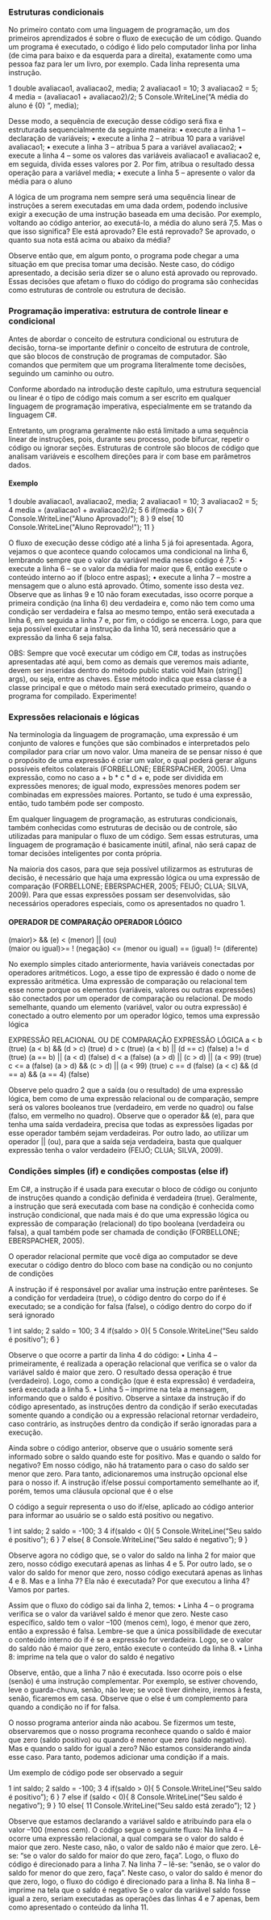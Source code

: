 ### Estruturas condicionais
No primeiro contato com uma linguagem de programação, um dos primeiros aprendizados é sobre o fluxo de execução de um código. Quando um programa é executado, o código é lido pelo computador linha por linha (de cima para baixo e da esquerda para a direita), exatamente como uma pessoa faz para ler um livro, por exemplo. Cada linha representa uma instrução.

1 double avaliacao1, avaliacao2, media; 
2 avaliacao1 = 10; 
3 avaliacao2 = 5; 
4 media = (avaliacao1 + avaliacao2)/2; 
5 Console.WriteLine(“A média do aluno é {0} “, media);

Desse modo, a sequência de execução desse código será fixa e estruturada sequencialmente da seguinte maneira: • execute a linha 1 – declaração de variáveis; • execute a linha 2 – atribua 10 para a variável avaliacao1; • execute a linha 3 – atribua 5 para a variável avaliacao2; • execute a linha 4 – some os valores das variáveis avaliacao1 e avaliacao2 e, em seguida, divida esses valores por 2. Por fim, atribua o resultado dessa operação para a variável media; • execute a linha 5 – apresente o valor da média para o aluno

A lógica de um programa nem sempre será uma sequência linear de instruções a serem executadas em uma dada ordem, podendo inclusive exigir a execução de uma instrução baseada em uma decisão. Por exemplo, voltando ao código anterior, ao executá-lo, a média do aluno será 7,5. Mas o que isso significa? Ele está aprovado? Ele está reprovado? Se aprovado, o quanto sua nota está acima ou abaixo da média?

Observe então que, em algum ponto, o programa pode chegar a uma situação em que precisa tomar uma decisão. Neste caso, do código apresentado, a decisão seria dizer se o aluno está aprovado ou reprovado. Essas decisões que afetam o fluxo do código do programa são conhecidas como estruturas de controle ou estrutura de decisão.

### Programação imperativa: estrutura de controle linear e condicional

Antes de abordar o conceito de estrutura condicional ou estrutura de decisão, torna-se importante definir o conceito de estrutura de controle, que são blocos de construção de programas de computador. São comandos que permitem que um programa literalmente tome decisões, seguindo um caminho ou outro. 

Conforme abordado na introdução deste capítulo, uma estrutura sequencial ou linear é o tipo de código mais comum a ser escrito em qualquer linguagem de programação imperativa, especialmente em se tratando da linguagem C#. 

Entretanto, um programa geralmente não está limitado a uma sequência linear de instruções, pois, durante seu processo, pode bifurcar, repetir o código ou ignorar seções. Estruturas de controle são blocos de código que analisam variáveis e escolhem direções para ir com base em parâmetros dados.

#### Exemplo
1 double avaliacao1, avaliacao2, media; 
2 avaliacao1 = 10; 
3 avaliacao2 = 5;
4 media = (avaliacao1 + avaliacao2)/2; 
5 
6 if(media > 6){ 
7 Console.WriteLine("Aluno Aprovado!"); 
8 } 
9 else{ 
10 Console.WriteLine("Aluno Reprovado!"); 
11 }

O fluxo de execução desse código até a linha 5 já foi apresentada. Agora, vejamos o que acontece quando colocamos uma condicional na linha 6, lembrando sempre que o valor da variável media nesse código é 7,5: • execute a linha 6 – se o valor da média for maior que 6, então execute o conteúdo interno ao if (bloco entre aspas); • execute a linha 7 – mostre a mensagem que o aluno está aprovado. Ótimo, somente isso desta vez. Observe que as linhas 9 e 10 não foram executadas, isso ocorre porque a primeira condição (na linha 6) deu verdadeira e, como não tem como uma condição ser verdadeira e falsa ao mesmo tempo, então será executada a linha 6, em seguida a linha 7 e, por fim, o código se encerra. Logo, para que seja possível executar a instrução da linha 10, será necessário que a expressão da linha 6 seja falsa.

OBS: 
Sempre que você executar um código em C#, todas as instruções apresentadas até aqui, bem como as demais que veremos mais adiante, devem ser inseridas dentro do método public static void Main (string[] args), ou seja, entre as chaves. Esse método indica que essa classe é a classe principal e que o método main será executado primeiro, quando o programa for compilado. Experimente!

### Expressões relacionais e lógicas
Na terminologia da linguagem de programação, uma expressão é um conjunto de valores e funções que são combinados e interpretados pelo compilador para criar um novo valor. Uma maneira de se pensar nisso é que o propósito de uma expressão é criar um valor, o qual poderá gerar alguns possíveis efeitos colaterais (FORBELLONE; EBERSPACHER, 2005). Uma expressão, como no caso a + b * c * d + e, pode ser dividida em expressões menores; de igual modo, expressões menores podem ser combinadas em expressões maiores. Portanto, se tudo é uma expressão, então, tudo também pode ser composto.

Em qualquer linguagem de programação, as estruturas condicionais, também conhecidas como estruturas de decisão ou de controle, são utilizadas para manipular o fluxo de um código. Sem essas estruturas, uma linguagem de programação é basicamente inútil, afinal, não será capaz de tomar decisões inteligentes por conta própria.

Na maioria dos casos, para que seja possível utilizarmos as estruturas de decisão, é necessário que haja uma expressão lógica ou uma expressão de comparação (FORBELLONE; EBERSPACHER, 2005; FEIJÓ; CLUA; SILVA, 2009). Para que essas expressões possam ser desenvolvidas, são necessários operadores especiais, como os apresentados no quadro 1.

#### OPERADOR DE COMPARAÇÃO OPERADOR LÓGICO 
 (maior)> 
 && (e) 
 < (menor)
  || (ou)  
  (maior ou igual)>= 
  ! (negação) 
  <= (menor ou igual) 
  == (igual) 
  != (diferente)

No exemplo simples citado anteriormente, havia variáveis conectadas por operadores aritméticos. Logo, a esse tipo de expressão é dado o nome de expressão aritmética. Uma expressão de comparação ou relacional tem esse nome porque os elementos (variáveis, valores ou outras expressões) são conectados por um operador de comparação ou relacional. De modo semelhante, quando um elemento (variável, valor ou outra expressão) é conectado a outro elemento por um operador lógico, temos uma expressão lógica

EXPRESSÃO RELACIONAL OU DE COMPARAÇÃO EXPRESSÃO LÓGICA 
a < b (true) (a < b) && (d > c) (true) 
d > c (true) (a < b) || (d == c) (false) 
a != d (true) (a == b) || (a < d) (false)
d < a (false) (a > d) || (c > d) || (a < 99) (true) 
c <= a (false) (a > d) && (c > d) || (a < 99) (true) 
c == d (false) (a < c) && (d == a) && (a == 4) (false)

Observe pelo quadro 2 que a saída (ou o resultado) de uma expressão lógica, bem como de uma expressão relacional ou de comparação, sempre será os valores booleanos true (verdadeiro, em verde no quadro) ou false (falso, em vermelho no quadro). Observe que o operador && (e), para que tenha uma saída verdadeira, precisa que todas as expressões ligadas por esse operador também sejam verdadeiras. Por outro lado, ao utilizar um operador || (ou), para que a saída seja verdadeira, basta que qualquer expressão tenha o valor verdadeiro (FEIJÓ; CLUA; SILVA, 2009).

### Condições simples (if) e condições compostas (else if)

Em C#, a instrução if é usada para executar o bloco de código ou conjunto de instruções quando a condição definida é verdadeira (true). Geralmente, a instrução que será executada com base na condição é conhecida como instrução condicional, que nada mais é do que uma expressão lógica ou expressão de comparação (relacional) do tipo booleana (verdadeira ou falsa), a qual também pode ser chamada de condição (FORBELLONE; EBERSPACHER, 2005).

O operador relacional permite que você diga ao computador se deve executar o código dentro do bloco com base na condição ou no conjunto de condições

A instrução if é responsável por avaliar uma instrução entre parênteses. Se a condição for verdadeira (true), o código dentro do corpo do if é executado; se a condição for falsa (false), o código dentro do corpo do if será ignorado

1 int saldo; 
2 saldo = 100; 
3 
4 if(saldo > 0){ 
5 Console.WriteLine(“Seu saldo é positivo”); 
6 }

Observe o que ocorre a partir da linha 4 do código: • Linha 4 – primeiramente, é realizada a operação relacional que verifica se o valor da variável saldo é maior que zero. O resultado dessa operação é true (verdadeiro). Logo, como a condição (que é esta expressão) é verdadeira, será executada a linha 5. • Linha 5 – imprime na tela a mensagem, informando que o saldo é positivo. Observe a sintaxe da instrução if do código apresentado, as instruções dentro da condição if serão executadas somente quando a condição ou a expressão relacional retornar verdadeiro, caso contrário, as instruções dentro da condição if serão ignoradas para a execução.

Ainda sobre o código anterior, observe que o usuário somente será informado sobre o saldo quando este for positivo. Mas e quando o saldo for negativo? Em nosso código, não há tratamento para o caso do saldo ser menor que zero. Para tanto, adicionaremos uma instrução opcional else para o nosso if. A instrução if/else possui comportamento semelhante ao if, porém, temos uma cláusula opcional que é o else

O código a seguir representa o uso do if/else, aplicado ao código anterior para informar ao usuário se o saldo está positivo ou negativo.

1 int saldo; 
2 saldo = -100; 
3 
4 if(saldo < 0){ 
5 Console.WriteLine(“Seu saldo é positivo”); 
6 }
7 else{ 
8 Console.WriteLine(“Seu saldo é negativo”); 
9 }

Observe agora no código que, se o valor do saldo na linha 2 for maior que zero, nosso código executará apenas as linhas 4 e 5. Por outro lado, se o valor do saldo for menor que zero, nosso código executará apenas as linhas 4 e 8. Mas e a linha 7? Ela não é executada? Por que executou a linha 4? Vamos por partes.

Assim que o fluxo do código sai da linha 2, temos: • Linha 4 – o programa verifica se o valor da variável saldo é menor que zero. Neste caso específico, saldo tem o valor –100 (menos cem), logo, é menor que zero, então a expressão é falsa. Lembre-se que a única possibilidade de executar o conteúdo interno do if é se a expressão for verdadeira. Logo, se o valor do saldo não é maior que zero, então execute o conteúdo da linha 8. • Linha 8: imprime na tela que o valor do saldo é negativo

Observe, então, que a linha 7 não é executada. Isso ocorre pois o else (senão) é uma instrução complementar. Por exemplo, se estiver chovendo, leve o guarda-chuva, senão, não leve; se você tiver dinheiro, iremos à festa, senão, ficaremos em casa. Observe que o else é um complemento para quando a condição no if for falsa.

O nosso programa anterior ainda não acabou. Se fizermos um teste, observaremos que o nosso programa reconhece quando o saldo é maior que zero (saldo positivo) ou quando é menor que zero (saldo negativo). Mas e quando o saldo for igual a zero? Não estamos considerando ainda esse caso. Para tanto, podemos adicionar uma condição if a mais.

Um exemplo de código pode ser observado a seguir

1 int saldo; 
2 saldo = -100; 
3 
4 if(saldo > 0){ 
5 Console.WriteLine(“Seu saldo é positivo”); 
6 } 
7 else if (saldo < 0){ 
8 Console.WriteLine(“Seu saldo é negativo”); 
9 } 
10 else{ 
11 Console.WriteLine(“Seu saldo está zerado”); 
12 }

Observe que estamos declarando a variável saldo e atribuindo para ela o valor –100 (menos cem). O código segue o seguinte fluxo:
Na linha 4 – ocorre uma expressão relacional, a qual compara se o valor do saldo é maior que zero. Neste caso, não, o valor de saldo não é maior que zero. Lê-se: “se o valor do saldo for maior do que zero, faça”. Logo, o fluxo do código é direcionado para a linha 7.
Na linha 7 – lê-se: “senão, se o valor do saldo for menor do que zero, faça”. Neste caso, o valor do saldo é menor do que zero, logo, o fluxo do código é direcionado para a linha 8.
Na linha 8 – imprime na tela que o saldo é negativo
Se o valor da variável saldo fosse igual a zero, seriam executadas as operações das linhas 4 e 7 apenas, bem como apresentado o conteúdo da linha 11.